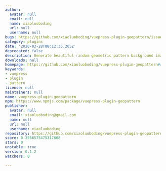 ```yaml
---
author:
  avatar: null
  email: null
  name: xiaoluoboding
  url: null
  username: null
bugs: https://github.com/xiaoluoboding/vuepress-plugin-geopattern/issues
category: plugins
date: '2020-03-28T08:12:35.205Z'
deprecated: false
description: Generate beautiful random geometric pattern background images.
downloads: null
homepage: https://github.com/xiaoluoboding/vuepress-plugin-geopattern#readme
keywords:
- vuepress
- plugin
- pattern
license: null
maintainers: null
name: vuepress-plugin-geopattern
npm: https://www.npmjs.com/package/vuepress-plugin-geopattern
publisher:
  avatar: null
  email: xiaoluoboding@gmail.com
  name: null
  url: null
  username: xiaoluoboding
repository: https://github.com/xiaoluoboding/vuepress-plugin-geopattern
score: 0.3556575475317668
stars: 0
unstable: true
version: 0.1.2
watchers: 0

---
```


